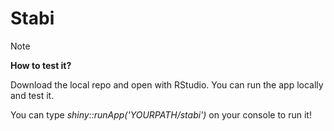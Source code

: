 # Stabi

> [!NOTE]
> **How to test it?**
>
> Download the local repo and open with RStudio. You can run the app locally and test it.
>
> You can type *shiny::runApp('YOURPATH/stabi')* on your console to run it!


